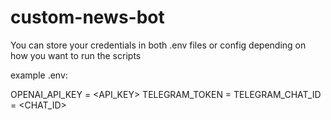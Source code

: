 # custom-news-bot

You can store your credentials in both .env files or config depending on how you want to run the scripts

example .env:

OPENAI_API_KEY = <API_KEY>
TELEGRAM_TOKEN = <TOKEN>
TELEGRAM_CHAT_ID = <CHAT_ID>
